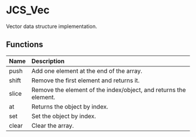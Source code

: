# JCS_Vec

Vector data structure implementation.

## Functions

| Name  | Description                                                      |
|:------|:-----------------------------------------------------------------|
| push  | Add one element at the end of the array.                         |
| shift | Remove the first element and returns it.                         |
| slice | Remove the element of the index/object, and returns the element. |
| at    | Returns the object by index.                                     |
| set   | Set the object by index.                                         |
| clear | Clear the array.                                                 |

